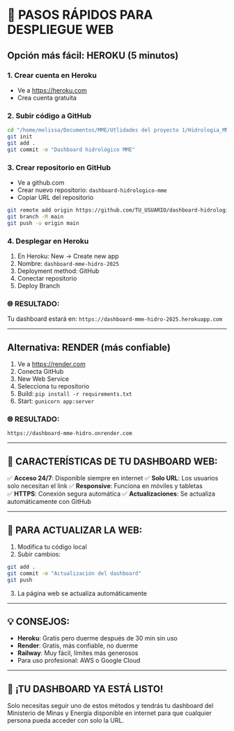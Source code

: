 # 🎯 PASOS RÁPIDOS PARA DESPLIEGUE WEB

## Opción más fácil: HEROKU (5 minutos)

### 1. Crear cuenta en Heroku
- Ve a https://heroku.com
- Crea cuenta gratuita

### 2. Subir código a GitHub
```bash
cd "/home/melissa/Documentos/MME/Utlidades del proyecto 1/Hidrologia_MME-main"
git init
git add .
git commit -m "Dashboard hidrológico MME"
```

### 3. Crear repositorio en GitHub
- Ve a github.com
- Crear nuevo repositorio: `dashboard-hidrologico-mme`
- Copiar URL del repositorio

```bash
git remote add origin https://github.com/TU_USUARIO/dashboard-hidrologico-mme.git
git branch -M main
git push -u origin main
```

### 4. Desplegar en Heroku
1. En Heroku: New → Create new app
2. Nombre: `dashboard-mme-hidro-2025`
3. Deployment method: GitHub
4. Conectar repositorio
5. Deploy Branch

### 🌐 RESULTADO:
Tu dashboard estará en: `https://dashboard-mme-hidro-2025.herokuapp.com`

---

## Alternativa: RENDER (más confiable)

1. Ve a https://render.com
2. Conecta GitHub
3. New Web Service
4. Selecciona tu repositorio
5. Build: `pip install -r requirements.txt`
6. Start: `gunicorn app:server`

### 🌐 RESULTADO:
`https://dashboard-mme-hidro.onrender.com`

---

## 📱 CARACTERÍSTICAS DE TU DASHBOARD WEB:

✅ **Acceso 24/7**: Disponible siempre en internet
✅ **Solo URL**: Los usuarios solo necesitan el link
✅ **Responsive**: Funciona en móviles y tabletas  
✅ **HTTPS**: Conexión segura automática
✅ **Actualizaciones**: Se actualiza automáticamente con GitHub

---

## 🔄 PARA ACTUALIZAR LA WEB:

1. Modifica tu código local
2. Subir cambios:
```bash
git add .
git commit -m "Actualización del dashboard"
git push
```
3. La página web se actualiza automáticamente

---

## 💡 CONSEJOS:

- **Heroku**: Gratis pero duerme después de 30 min sin uso
- **Render**: Gratis, más confiable, no duerme
- **Railway**: Muy fácil, límites más generosos
- Para uso profesional: AWS o Google Cloud

---

## 🎉 ¡TU DASHBOARD YA ESTÁ LISTO!

Solo necesitas seguir uno de estos métodos y tendrás tu dashboard del Ministerio de Minas y Energía disponible en internet para que cualquier persona pueda acceder con solo la URL.
